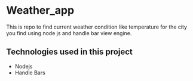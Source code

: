 # Weather_app
This is repo to find current weather condition like temperature for the city you find  using node js and handle bar view engine.

## Technologies used in this project
- Nodejs
- Handle Bars

